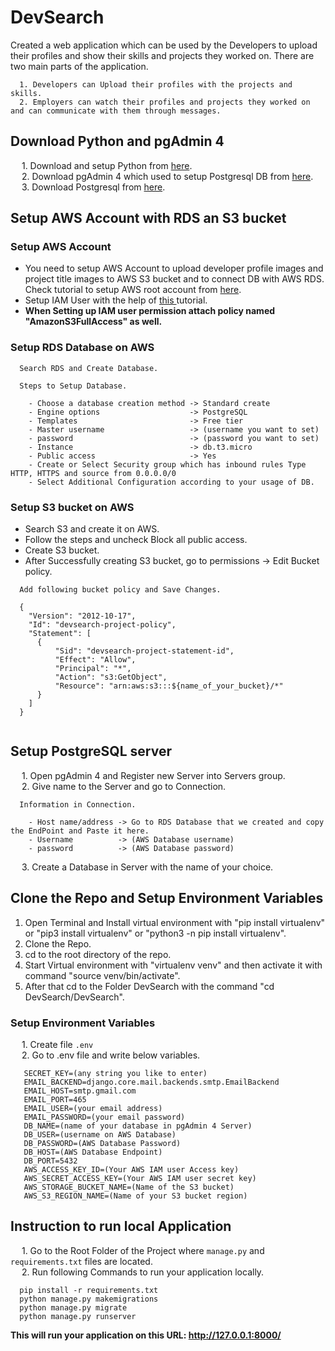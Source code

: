 # DevSearch

Created a web application which can be used by the Developers to upload their profiles and show their skills and projects they worked on. There are two main parts of the application.

```
  1. Developers can Upload their profiles with the projects and skills.
  2. Employers can watch their profiles and projects they worked on and can communicate with them through messages.
```

## Download Python and pgAdmin 4

  &emsp; 1. Download and setup Python from <a href="https://www.python.org/downloads/" target="_blank">here</a>.<br/>
  &emsp; 2. Download pgAdmin 4 which used to setup Postgresql DB from <a href="https://www.pgadmin.org/download/" target="_blank">here</a>.<br/>
  &emsp; 3. Download Postgresql from <a href="https://www.postgresql.org/download/" target="_blank">here</a>.
  
## Setup AWS Account with RDS an S3 bucket

### Setup AWS Account

<ul>
  <li>You need to setup AWS Account to upload developer profile images and project title images to AWS S3 bucket and to connect DB with AWS RDS. Check tutorial to setup AWS root account from <a href="https://www.youtube.com/watch?v=FRQ9fE4fd5g" target="_blank">here</a>.</li>
  <li>Setup IAM User with the help of <a href="https://www.youtube.com/watch?v=wRzzBb18qUw" target="_blank">this </a>tutorial.</li>
  <li><b>When Setting up IAM user permission attach policy named "AmazonS3FullAccess" as well.</b></li>
</ul>

### Setup RDS Database on AWS

```
  Search RDS and Create Database.
  
  Steps to Setup Database.
  
    - Choose a database creation method -> Standard create
    - Engine options                    -> PostgreSQL
    - Templates                         -> Free tier
    - Master username                   -> (username you want to set)
    - password                          -> (password you want to set)
    - Instance                          -> db.t3.micro
    - Public access                     -> Yes
    - Create or Select Security group which has inbound rules Type HTTP, HTTPS and source from 0.0.0.0/0
    - Select Additional Configuration according to your usage of DB.
```

### Setup S3 bucket on AWS

<ul>
  <li>Search S3 and create it on AWS.</li>
  <li>Follow the steps and uncheck Block all public access.</li>
  <li>Create S3 bucket.</li>
  <li>After Successfully creating S3 bucket, go to permissions -> Edit Bucket policy.</li>
</ul>
  
  ```
    Add following bucket policy and Save Changes.
    
    {
      "Version": "2012-10-17",
      "Id": "devsearch-project-policy",
      "Statement": [
        {
            "Sid": "devsearch-project-statement-id",
            "Effect": "Allow",
            "Principal": "*",
            "Action": "s3:GetObject",
            "Resource": "arn:aws:s3:::${name_of_your_bucket}/*"
        }
      ]
    }
    
  ```
  
## Setup PostgreSQL server

  &emsp; 1. Open pgAdmin 4 and Register new Server into Servers group.</br>
  &emsp; 2. Give name to the Server and go to Connection.

  ```
    Information in Connection.
      
      - Host name/address -> Go to RDS Database that we created and copy the EndPoint and Paste it here.
      - Username          -> (AWS Database username)
      - password          -> (AWS Database password)
  ```
  
  &emsp; 3. Create a Database in Server with the name of your choice.
  
## Clone the Repo and Setup Environment Variables

<ol>
  <li>Open Terminal and Install virtual environment with "pip install virtualenv" or "pip3 install virtualenv" or "python3 -n pip install virtualenv".</li>
  <li>Clone the Repo.</li>
  <li>cd to the root directory of the repo.</li>
  <li>Start Virtual environment with "virtualenv venv" and then activate it with command "source venv/bin/activate".</li>
  <li>After that cd to the Folder DevSearch with the command "cd DevSearch/DevSearch".</li>

</ol>

### Setup Environment Variables

  &emsp; 1. Create file ```.env```<br/>
  &emsp; 2. Go to .env file and write below variables.
  
  ```
     SECRET_KEY=(any string you like to enter)
     EMAIL_BACKEND=django.core.mail.backends.smtp.EmailBackend
     EMAIL_HOST=smtp.gmail.com
     EMAIL_PORT=465
     EMAIL_USER=(your email address)
     EMAIL_PASSWORD=(your email password)
     DB_NAME=(name of your database in pgAdmin 4 Server)
     DB_USER=(username on AWS Database)
     DB_PASSWORD=(AWS Database Password)
     DB_HOST=(AWS Database Endpoint)
     DB_PORT=5432
     AWS_ACCESS_KEY_ID=(Your AWS IAM user Access key)
     AWS_SECRET_ACCESS_KEY=(Your AWS IAM user secret key)
     AWS_STORAGE_BUCKET_NAME=(Name of the S3 bucket)
     AWS_S3_REGION_NAME=(Name of your S3 bucket region)
  ```

## Instruction to run local Application

&emsp;  1. Go to the Root Folder of the Project where ```manage.py``` and ```requirements.txt``` files are located.<br/>
&emsp;  2. Run following Commands to run your application locally.
```
  pip install -r requirements.txt
  python manage.py makemigrations
  python manage.py migrate
  python manage.py runserver
```

**This will run your application on this URL: http://127.0.0.1:8000/**
